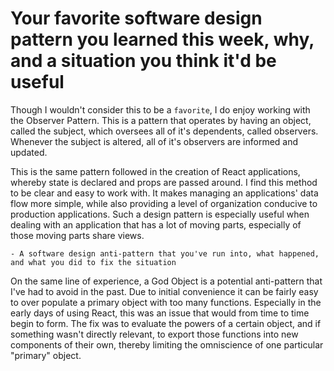 # Your favorite software design pattern you learned this week, why, and a situation you think it'd be useful

Though I wouldn't consider this to be a `favorite`, I do enjoy working with the Observer Pattern. This is a pattern that operates by having an object, called the subject, which oversees all of it's dependents, called observers. Whenever the subject is altered, all of it's observers are informed and updated. 

This is the same pattern followed in the creation of React applications, whereby state is declared and props are passed around. I find this method to be clear and easy to work with. It makes managing an applications' data flow more simple, while also providing a level of organization conducive to production applications. Such a design pattern is especially useful when dealing with an application that has a lot of moving parts, especially of those moving parts share views.

    - A software design anti-pattern that you've run into, what happened, and what you did to fix the situation

On the same line of experience, a God Object is a potential anti-pattern that I've had to avoid in the past. Due to initial convenience it can be fairly easy to over populate a primary object with too many functions. Especially in the early days of using React, this was an issue that would from time to time begin to form. The fix was to evaluate the powers of a certain object, and if something wasn't directly relevant, to export those functions into new components of their own, thereby limiting the omniscience of one particular "primary" object.